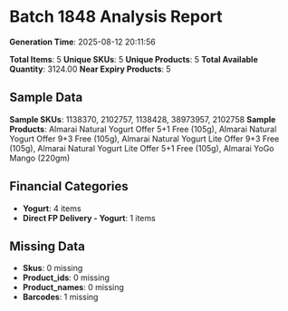 # Batch 1848 Analysis Report

**Generation Time**: 2025-08-12 20:11:56

**Total Items**: 5
**Unique SKUs**: 5
**Unique Products**: 5
**Total Available Quantity**: 3124.00
**Near Expiry Products**: 5

## Sample Data
**Sample SKUs**: 1138370, 2102757, 1138428, 38973957, 2102758
**Sample Products**: Almarai Natural Yogurt Offer 5+1 Free (105g), Almarai Natural Yogurt Offer 9+3 Free (105g), Almarai Natural Yogurt Lite Offer 9+3 Free (105g), Almarai Natural Yogurt Lite Offer 5+1 Free (105g), Almarai YoGo Mango (220gm)

## Financial Categories
- **Yogurt**: 4 items
- **Direct FP Delivery - Yogurt**: 1 items

## Missing Data
- **Skus**: 0 missing
- **Product_ids**: 0 missing
- **Product_names**: 0 missing
- **Barcodes**: 1 missing
